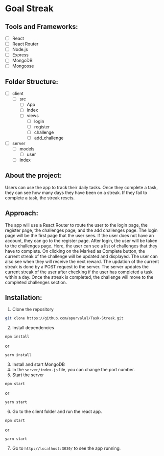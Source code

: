 # Goal Streak

## Tools and Frameworks:

- [ ] React
- [ ] React Router
- [ ] Node.js
- [ ] Express
- [ ] MongoDB
- [ ] Mongoose

## Folder Structure:

- [ ] client
  - [ ] src
    - [ ] App
    - [ ] index
    - [ ] views
      - [ ] login
      - [ ] register
      - [ ] challenge
      - [ ] add_challenge
- [ ] server
  - [ ] models
    - [ ] user
  - [ ] index

## About the project:

Users can use the app to track their daily tasks. Once they complete a task, they can see how many days they have been on a streak. If they fail to complete a task, the streak resets.

## Approach:

The app will use a React Router to route the user to the login page, the register page, the challenges page, and the add challenges page.
The login page will be the first page that the user sees.
If the user does not have an account, they can go to the register page.
After login, the user will be taken to the challenges page. Here, the user can see a list of challenges that they have to complete.
On clicking on the Marked as Complete button, the current streak of the challenge will be updated and displayed.
The user can also see when they will receive the next reward.
The updation of the current streak is done by a POST request to the server. The server updates the current streak of the user after checking if the user has completed a task within a day.
Once the streak is completed, the challenge will move to the completed challenges section.

## Installation:

1. Clone the repository

```sh
git clone https://github.com/apurvalal/Task-Streak.git
```

2. Install dependencies

```sh
npm install
```

or

```sh
yarn install
```

3. Install and start MongoDB
4. In the `server/index.js` file, you can change the port number.
5. Start the server

```sh
npm start
```

or

```sh
yarn start
```

6. Go to the client folder and run the react app.

```sh
npm start
```

or

```sh
yarn start
```

7. Go to `http://localhost:3030/` to see the app running.
